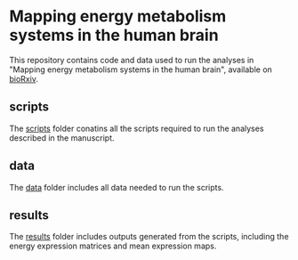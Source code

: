 # Mapping energy metabolism systems in the human brain
This repository contains code and data used to run the analyses in "Mapping energy metabolism systems in the human brain", available on [bioRxiv](https://doi.org/10.1101/2025.03.17.643763). 

## scripts
The [scripts](scripts/) folder conatins all the scripts required to run the analyses described in the manuscript.

## data
The [data](data/) folder includes all data needed to run the scripts.

## results
The [results](results/) folder includes outputs generated from the scripts, including the energy expression matrices and mean expression maps.
